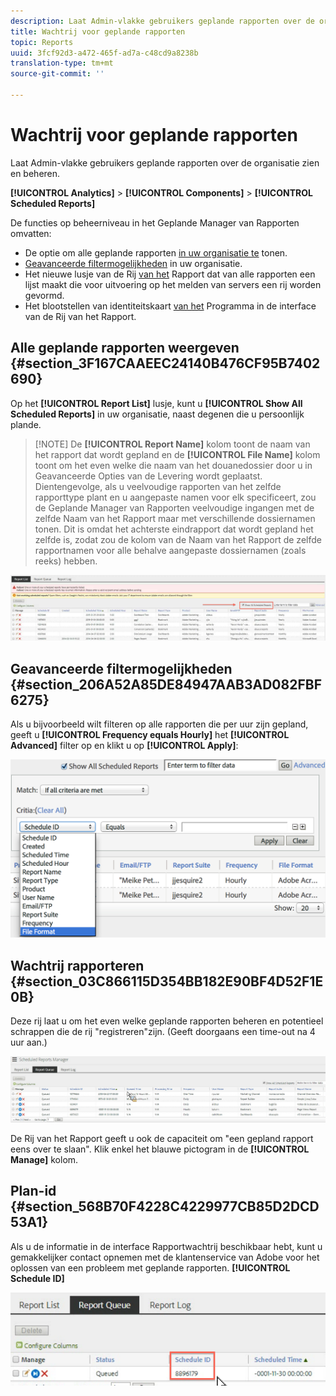 ```yaml
---
description: Laat Admin-vlakke gebruikers geplande rapporten over de organisatie zien en beheren.
title: Wachtrij voor geplande rapporten
topic: Reports
uuid: 3fcf92d3-a472-465f-ad7a-c48cd9a8238b
translation-type: tm+mt
source-git-commit: ''

---
```



# Wachtrij voor geplande rapporten

Laat Admin-vlakke gebruikers geplande rapporten over de organisatie zien en beheren.

**[!UICONTROL Analytics]** > **[!UICONTROL Components]** > **[!UICONTROL Scheduled Reports]**

De functies op beheerniveau in het Geplande Manager van Rapporten omvatten:

* De optie om alle geplande rapporten [in uw organisatie te](/help/admin/admin/scheduled-reports-admin.md#section_3F167CAAEEC24140B476CF95B7402690) tonen.
* [Geavanceerde filtermogelijkheden](/help/admin/admin/scheduled-reports-admin.md#section_206A52A85DE84947AAB3AD082FBF6275) in uw organisatie.
* Het nieuwe lusje van de Rij [van het](/help/admin/admin/scheduled-reports-admin.md#section_03C866115D354BB182E90BF4D52F1E0B) Rapport dat van alle rapporten een lijst maakt die voor uitvoering op het melden van servers een rij worden gevormd.
* Het blootstellen van identiteitskaart [van het](/help/admin/admin/scheduled-reports-admin.md#section_568B70F4228C4229977CB85D2DCD53A1) Programma in de interface van de Rij van het Rapport.

## Alle geplande rapporten weergeven {#section_3F167CAAEEC24140B476CF95B7402690}

Op het **[!UICONTROL Report List]** lusje, kunt u **[!UICONTROL Show All Scheduled Reports]** in uw organisatie, naast degenen die u persoonlijk plande.

> [!NOTE] De **[!UICONTROL Report Name]** kolom toont de naam van het rapport dat wordt gepland en de **[!UICONTROL File Name]** kolom toont om het even welke die naam van het douanedossier door u in Geavanceerde Opties van de Levering wordt geplaatst. Dientengevolge, als u veelvoudige rapporten van het zelfde rapporttype plant en u aangepaste namen voor elk specificeert, zou de Geplande Manager van Rapporten veelvoudige ingangen met de zelfde Naam van het Rapport maar met verschillende dossiernamen tonen. Dit is omdat het achterste eindrapport dat wordt gepland het zelfde is, zodat zou de kolom van de Naam van het Rapport de zelfde rapportnamen voor alle behalve aangepaste dossiernamen (zoals reeks) hebben.

![](assets/show_all_scheduled_reports.png)

## Geavanceerde filtermogelijkheden {#section_206A52A85DE84947AAB3AD082FBF6275}

Als u bijvoorbeeld wilt filteren op alle rapporten die per uur zijn gepland, geeft u **[!UICONTROL Frequency equals Hourly]** het **[!UICONTROL Advanced]** filter op en klikt u op **[!UICONTROL Apply]**:

![](assets/advanced_filtering_schedl_reports.png)

## Wachtrij rapporteren {#section_03C866115D354BB182E90BF4D52F1E0B}

Deze rij laat u om het even welke geplande rapporten beheren en potentieel schrappen die de rij &quot;registreren&quot;zijn. (Geeft doorgaans een time-out na 4 uur aan.)

![](assets/scheduled_reports_2.png)

De Rij van het Rapport geeft u ook de capaciteit om &quot;een gepland rapport eens over te slaan&quot;. Klik enkel het blauwe pictogram in de **[!UICONTROL Manage]** kolom.

## Plan-id {#section_568B70F4228C4229977CB85D2DCD53A1}

Als u de informatie in de interface Rapportwachtrij beschikbaar hebt, kunt u gemakkelijker contact opnemen met de klantenservice van Adobe voor het oplossen van een probleem met geplande rapporten. **[!UICONTROL Schedule ID]**

![](assets/schedule_id.png)
